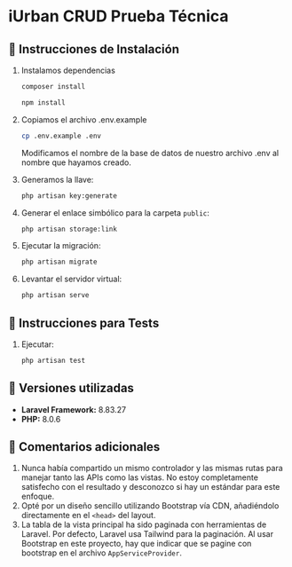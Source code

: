 # iUrban CRUD Prueba Técnica

## 🚀 Instrucciones de Instalación

1. Instalamos dependencias
   ```bash
   composer install
   ```
   ```bash
   npm install
   ```
2. Copiamos el archivo .env.example
   ```bash
   cp .env.example .env
   ```
   Modificamos el nombre de la base de datos de nuestro archivo .env al nombre que hayamos creado.

3. Generamos la llave:
   ```bash
   php artisan key:generate
   ```
4. Generar el enlace simbólico para la carpeta `public`:
   ```bash
   php artisan storage:link
   ```

5. Ejecutar la migración:
   ```bash
   php artisan migrate
   ```

6. Levantar el servidor virtual:
   ```bash
   php artisan serve
   ```

## 🧪 Instrucciones para Tests

1. Ejecutar:
   ```bash
   php artisan test
   ```

## 🔧 Versiones utilizadas

- **Laravel Framework:** 8.83.27
- **PHP:** 8.0.6

## 📝 Comentarios adicionales

1. Nunca había compartido un mismo controlador y las mismas rutas para manejar tanto las APIs como las vistas. No estoy completamente satisfecho con el resultado y desconozco si hay un estándar para este enfoque.
2. Opté por un diseño sencillo utilizando Bootstrap vía CDN, añadiéndolo directamente en el `<head>` del layout.
3. La tabla de la vista principal ha sido paginada con herramientas de Laravel. Por defecto, Laravel usa Tailwind para la paginación. Al usar Bootstrap en este proyecto, hay que indicar que se pagine con bootstrap en el archivo `AppServiceProvider`.
